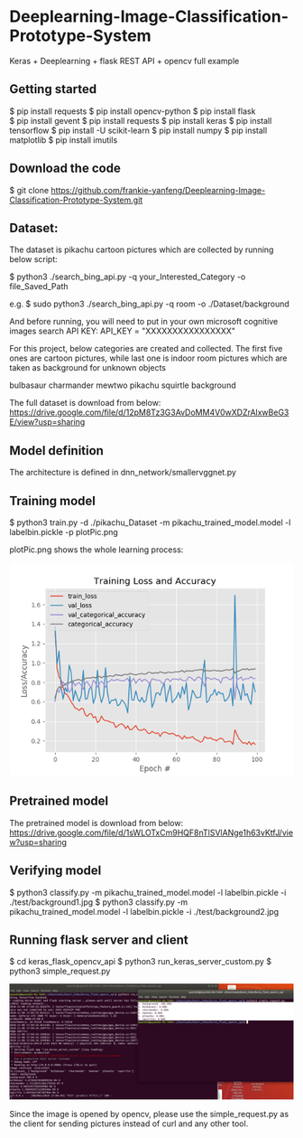 # Deeplearning-Image-Classification-Prototype-System

Keras + Deeplearning + flask REST API + opencv full example

## Getting started
$ pip install requests
$ pip install opencv-python
$ pip install flask  
$ pip install gevent
$ pip install requests
$ pip install keras
$ pip install tensorflow
$ pip install -U scikit-learn
$ pip install numpy
$ pip install matplotlib
$ pip install imutils

## Download the code
$ git clone https://github.com/frankie-yanfeng/Deeplearning-Image-Classification-Prototype-System.git

## Dataset:
The dataset is pikachu cartoon pictures which are collected by running below script:

$ python3 ./search_bing_api.py -q your_Interested_Category -o file_Saved_Path

e.g.
$ sudo python3 ./search_bing_api.py -q room -o ./Dataset/background

And before running, you will need to put in your own microsoft cognitive images search API KEY:
API_KEY = "XXXXXXXXXXXXXXXX"

For this project, below categories are created and collected. The first five ones are cartoon pictures,
while last one is indoor room pictures which are taken as background for unknown objects 

bulbasaur
charmander
mewtwo
pikachu
squirtle
background

The full dataset is download from below:
https://drive.google.com/file/d/12pM8Tz3G3AvDoMM4V0wXDZrAlxwBeG3E/view?usp=sharing

## Model definition
The architecture is defined in dnn_network/smallervggnet.py

## Training model
$ python3 train.py -d ./pikachu_Dataset -m pikachu_trained_model.model -l labelbin.pickle -p plotPic.png

plotPic.png shows the whole learning process:

![learning Curve](plotPic.png)

## Pretrained model
The pretrained model is download from below:
https://drive.google.com/file/d/1sWLOTxCm9HQF8nTlSVlANge1h63vKtfJ/view?usp=sharing

## Verifying model
$ python3 classify.py -m pikachu_trained_model.model -l labelbin.pickle -i ./test/background1.jpg
$ python3 classify.py -m pikachu_trained_model.model -l labelbin.pickle -i ./test/background2.jpg

## Running flask server and client
$ cd keras_flask_opencv_api
$ python3 run_keras_server_custom.py
$ python3 simple_request.py

![Result](Result.png)

Since the image is opened by opencv, please use the simple_request.py as the client for sending pictures instead of curl and any other tool.


